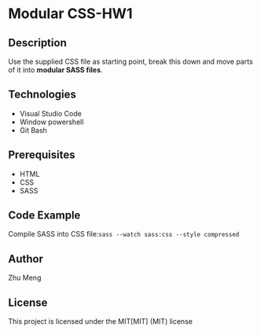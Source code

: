 # Modular CSS-HW1
## Description
Use the supplied CSS file as starting point, break this down and move parts of it into **modular SASS files**.
## Technologies
* Visual Studio Code
* Window powershell
* Git Bash
## Prerequisites
* HTML
* CSS
* SASS
## Code Example
Compile SASS into CSS file:`sass --watch sass:css --style compressed`
## Author
Zhu Meng
## License
This project is licensed under the MIT[MIT] (MIT) license
